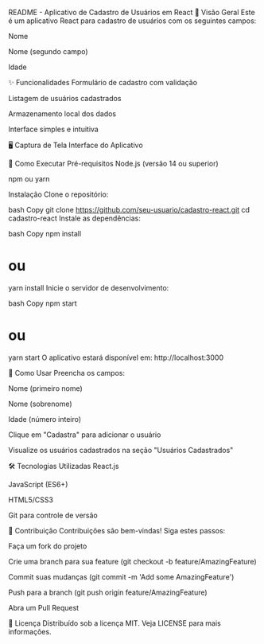 README - Aplicativo de Cadastro de Usuários em React
📌 Visão Geral
Este é um aplicativo React para cadastro de usuários com os seguintes campos:

Nome

Nome (segundo campo)

Idade

✨ Funcionalidades
Formulário de cadastro com validação

Listagem de usuários cadastrados

Armazenamento local dos dados

Interface simples e intuitiva

🖥️ Captura de Tela
Interface do Aplicativo

🚀 Como Executar
Pré-requisitos
Node.js (versão 14 ou superior)

npm ou yarn

Instalação
Clone o repositório:

bash
Copy
git clone https://github.com/seu-usuario/cadastro-react.git
cd cadastro-react
Instale as dependências:

bash
Copy
npm install
# ou
yarn install
Inicie o servidor de desenvolvimento:

bash
Copy
npm start
# ou
yarn start
O aplicativo estará disponível em: http://localhost:3000

📝 Como Usar
Preencha os campos:

Nome (primeiro nome)

Nome (sobrenome)

Idade (número inteiro)

Clique em "Cadastra" para adicionar o usuário

Visualize os usuários cadastrados na seção "Usuários Cadastrados"

🛠️ Tecnologias Utilizadas
React.js

JavaScript (ES6+)

HTML5/CSS3

Git para controle de versão

🤝 Contribuição
Contribuições são bem-vindas! Siga estes passos:

Faça um fork do projeto

Crie uma branch para sua feature (git checkout -b feature/AmazingFeature)

Commit suas mudanças (git commit -m 'Add some AmazingFeature')

Push para a branch (git push origin feature/AmazingFeature)

Abra um Pull Request

📄 Licença
Distribuído sob a licença MIT. Veja LICENSE para mais informações.
